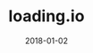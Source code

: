 ---
layout: site
title: "loading.io"
date: 2018-01-02
categories: [community]
version: 1.3.15
major: 1
minor: 3
patch: 15
slug: loading-io
link: https://loading.io/
permalink: /sites/:slug
---